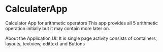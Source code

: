# CalculaterApp
Calculator App for arithmetic operators
This app provides all 5 arithmetic operation initially but it may contain more later on.

About the Application UI:
It is single page activity consists of containers, layouts, textview, edittext and Buttons
